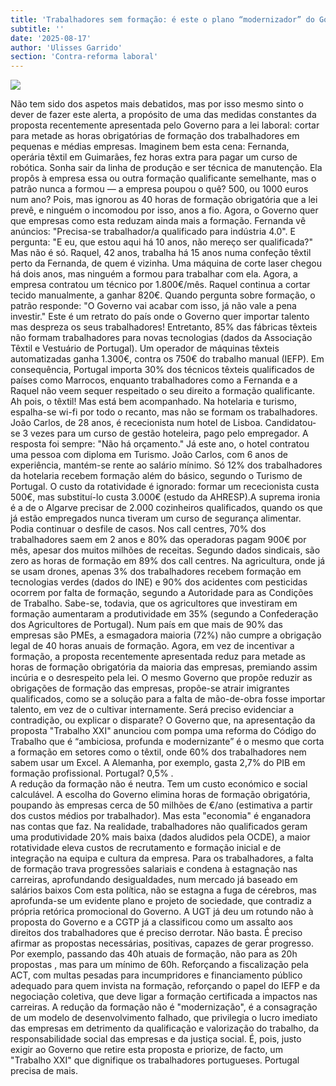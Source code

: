 ```yaml
---
title: 'Trabalhadores sem formação: é este o plano “modernizador” do Governo?'
subtitle: ''
date: '2025-08-17'
author: 'Ulisses Garrido'
section: 'Contra-reforma laboral'
---
```


![](/images/35.jpeg)

Não tem sido dos aspetos mais debatidos, mas por isso mesmo sinto o dever de fazer este alerta, a propósito de uma das medidas constantes da proposta recentemente apresentada pelo Governo para a lei laboral: cortar para metade as horas obrigatórias de formação dos trabalhadores em pequenas e médias empresas.
Imaginem bem esta cena: Fernanda, operária têxtil em Guimarães, fez horas extra para pagar um curso de robótica. Sonha sair da linha de produção e ser técnica de manutenção. Ela propôs à empresa essa ou outra formação qualificante semelhante, mas o patrão nunca a formou — a empresa poupou o quê? 500, ou 1000 euros num ano? Pois, mas ignorou as 40 horas de formação obrigatória que a lei prevê, e ninguém o incomodou por isso, anos a fio. Agora, o Governo quer que empresas como esta reduzam ainda mais a formação. Fernanda vê anúncios: "Precisa-se trabalhador/a qualificado para indústria 4.0". E pergunta: "E eu, que estou aqui há 10 anos, não mereço ser qualificada?"
Mas não é só. Raquel, 42 anos, trabalha há 15 anos numa confeção têxtil perto da Fernanda, de quem é vizinha. Uma máquina de corte laser chegou há dois anos, mas ninguém a formou para trabalhar com ela. Agora, a empresa contratou um técnico por 1.800€/mês. Raquel continua a cortar tecido manualmente, a ganhar 820€. Quando pergunta sobre formação, o patrão responde: "O Governo vai acabar com isso, já não vale a pena investir."
Este é um retrato do país onde o Governo quer importar talento mas despreza os seus trabalhadores! Entretanto, 85% das fábricas têxteis não formam trabalhadores para novas tecnologias (dados da Associação Têxtil e Vestuário de Portugal). Um operador de máquinas têxteis automatizadas ganha 1.300€, contra os 750€ do trabalho manual (IEFP). Em consequência, Portugal importa 30% dos técnicos têxteis qualificados de países como Marrocos, enquanto trabalhadores como a Fernanda e a Raquel não veem sequer respeitado o seu direito a formação qualificante.
Ah pois, o têxtil! Mas está bem acompanhado. Na hotelaria e turismo, espalha-se wi-fi por todo o recanto, mas não se formam os trabalhadores.
João Carlos,  de 28 anos, é rececionista num hotel de Lisboa. Candidatou-se 3 vezes para um curso de gestão hoteleira, pago pelo empregador. A resposta foi sempre: "Não há orçamento." Já este ano, o hotel contratou uma pessoa com diploma em Turismo. João Carlos, com 6 anos de experiência, mantém-se rente ao salário mínimo.
Só 12% dos trabalhadores da hotelaria recebem formação além do básico, segundo o Turismo de Portugal. O custo da rotatividade é ignorado: formar um rececionista custa 500€, mas substituí-lo custa 3.000€ (estudo da AHRESP).A suprema ironia é a de o Algarve precisar de 2.000 cozinheiros qualificados, quando os que já estão empregados nunca tiveram um curso de segurança alimentar.
Podia continuar o desfile de casos. Nos call centres, 70% dos trabalhadores saem em 2 anos e 80% das operadoras pagam 900€ por mês, apesar dos muitos milhões de receitas. Segundo dados sindicais, são zero as horas de formação em 89% dos call centres. Na agricultura, onde já se usam drones, apenas 3% dos trabalhadores recebem formação em tecnologias verdes (dados do INE) e 90% dos acidentes com pesticidas ocorrem por falta de formação, segundo a Autoridade para as Condições de Trabalho. Sabe-se, todavia, que os agricultores que investiram em formação aumentaram a produtividade em 35% (segundo a Confederação dos Agricultores de Portugal).
Num país em que mais de 90% das empresas são PMEs, a esmagadora maioria (72%) não cumpre a obrigação legal de 40 horas anuais de formação. Agora, em vez de incentivar a formação, a proposta recentemente apresentada reduz para metade as horas de formação obrigatória da maioria das empresas, premiando assim incúria e o desrespeito pela lei.   O mesmo Governo que propõe reduzir as obrigações de formação das empresas, propõe-se atrair imigrantes qualificados, como se a solução para a falta de mão-de-obra fosse importar talento, em vez de o cultivar internamente. Será preciso evidenciar a contradição, ou explicar o disparate?
O Governo que, na apresentação da proposta "Trabalho XXI"  anunciou com pompa uma reforma do Código do Trabalho que é “ambiciosa, profunda e modernizante” é o mesmo que corta a formação em setores como o têxtil, onde 60% dos trabalhadores nem sabem usar um Excel. A Alemanha, por exemplo, gasta 2,7% do PIB em formação profissional. Portugal? 0,5% .  
A redução da formação não é neutra. Tem um custo económico e social calculável. A escolha do Governo elimina horas de formação obrigatória, poupando às empresas cerca de 50 milhões de €/ano (estimativa a partir dos custos médios por trabalhador). Mas esta "economia" é enganadora nas contas que faz. Na realidade, trabalhadores não qualificados geram uma produtividade 20% mais baixa (dados aludidos pela OCDE), a maior rotatividade eleva custos de recrutamento e formação inicial e de integração na equipa e cultura da empresa. Para os trabalhadores, a falta de formação trava progressões salariais e condena à estagnação nas carreiras, aprofundando desigualdades, num mercado já baseado em salários baixos 
Com esta política, não se estagna a fuga de cérebros, mas aprofunda-se um evidente plano e projeto de sociedade, que contradiz a própria retórica promocional do Governo. 
A UGT já deu um rotundo não à proposta do Governo e a CGTP já a classificou como um assalto aos direitos dos trabalhadores que é preciso derrotar.  Não basta. É preciso afirmar as propostas necessárias, positivas, capazes de gerar progresso. Por exemplo, passando das 40h atuais  de formação, não para as 20h propostas , mas para um mínimo de 60h. Reforçando a fiscalização pela ACT, com multas pesadas para incumpridores e financiamento público adequado para quem invista na formação, reforçando o papel do IEFP e da negociação coletiva, que deve ligar a formação certificada a impactos nas carreiras.
A redução da formação não é "modernização", é a consagração de um modelo de desenvolvimento falhado, que privilegia o lucro imediato das empresas em detrimento da qualificação e valorização do trabalho, da responsabilidade social das empresas e da justiça social. É, pois, justo exigir ao Governo que retire esta proposta e priorize, de facto, um "Trabalho XXI" que dignifique os trabalhadores portugueses. Portugal precisa de mais.  
